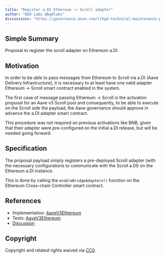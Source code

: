```yaml
---
title: "Register a.DI Ethereum -> Scroll adapter"
author: "BGD Labs @bgdlabs"
discussions: "https://governance.aave.com/t/bgd-technical-maintenance-proposals/15274/15"
---
```


## Simple Summary

Proposal to register the scroll adapter on Ethereum a.DI

## Motivation

In order to be able to pass messages from Ethereum to Scroll via a.DI (Aave Delivery Infrastructure), it is necessary to at least have one valid adapter Ethereum -> Scroll smart contract enabled in the system.

The first case of message passing Ethereum -> Scroll is the activation proposal for an Aave v3 Scroll pool and consequently, to be able to execute on the Scroll side the payload, the Aave governance should approve in advance the a.DI adapter smart contract.

This procedure was not required on previous activations like BNB, given that their adapter were pre-configured on the initial a.DI release, but will be needed going forward.

## Specification

The proposal payload simply registers a pre-deployed Scroll adapter (with the necessary configurations to communicate with the Scroll a.DI) on the Ethereum a.DI instance.

This is done by calling the `enableBridgeAdapters()` function on the Ethereum Cross-chain Controller smart contract.

## References

- Implementation: [AaveV3Ethereum](https://github.com/bgd-labs/aave-proposals-v3/blob/main/src/20240122_AaveV3Ethereum_RegisterADIScrollAdapter/AaveV3Ethereum_RegisterADIScrollAdapter_20240122.sol)
- Tests: [AaveV3Ethereum](https://github.com/bgd-labs/aave-proposals-v3/blob/main/src/20240122_AaveV3Ethereum_RegisterADIScrollAdapter/AaveV3Ethereum_RegisterADIScrollAdapter_20240122.t.sol)
- [Discussion](https://governance.aave.com/t/arfc-aave-v3-deployment-on-scroll-mainnet/16126/)

## Copyright

Copyright and related rights waived via [CC0](https://creativecommons.org/publicdomain/zero/1.0/).
